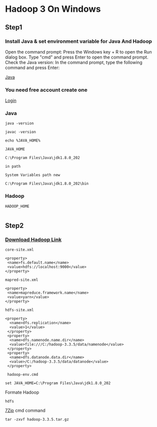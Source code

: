 # Hadoop 3 On Windows
## Step1
### Install Java & set environment variable for Java And Hadoop

Open the command prompt: Press the Windows key + R to open the Run dialog box. Type "cmd" and press Enter to open the command prompt.
Check the Java version: In the command prompt, type the following command and press Enter:

[Java](https://www.oracle.com/java/technologies/javase/javase8-archive-downloads.html)

### You need free account create one

[Login](https://login.oracle.com/mysso/signon.jsp)

### Java

```
java -version
```

```
javac -version
```

```
echo %JAVA_HOME%
```

```JAVA_HOME```
```
C:\Program Files\Java\jdk1.8.0_202
```

```in path```

```System Variables path new ```
```
C:\Program Files\Java\jdk1.8.0_202\bin
```
### Hadoop
```HADOOP_HOME```
```

```



## Step2
### [Download Hadoop Link](https://dlcdn.apache.org/hadoop/common/)

``` core-site.xml ```
```
<property>
 <name>fs.default.name</name>
 <value>hdfs://localhost:9000</value>
</property>
``` 

``` mapred-site.xml ```
```
<property>
 <name>mapreduce.framework.name</name>
 <value>yarn</value>
</property>
```

``` hdfs-site.xml ```
```
<property>
  <name>dfs.replication</name>
  <value>1</value>
 </property>
 <property>
  <name>dfs.namenode.name.dir</name>
  <value>file:///C:/hadoop-3.3.5/data/namenode</value>
 </property>
 <property>
  <name>dfs.datanode.data.dir</name>
  <value>/C:/hadoop-3.3.5/data/datanode</value>
 </property>
```

``` hadoop-env.cmd```
```
set JAVA_HOME=C:\Program Files\Java\jdk1.8.0_202

```
Formate Hadoop
```
hdfs 
```

[7Zip](https://www.7-zip.org/download.html)
cmd command 
```
tar -zxvf hadoop-3.3.5.tar.gz
```
